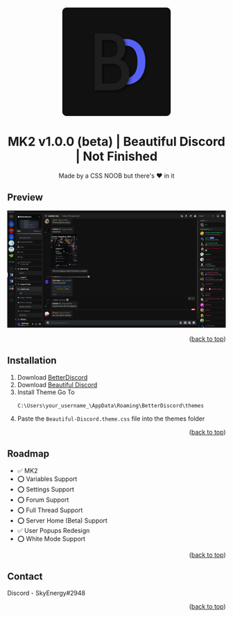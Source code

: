 <!-- PROJECT LOGO -->
<br />
<div align="center">
  <a href="https://github.com/SkyEnergy0/Beautiful-Discord-Theme">
    <img src="images/logo.png" alt="Logo" width="250" height="250">
  </a>

  <h1 align="center">MK2 v1.0.0 (beta) | Beautiful Discord | Not Finished</h1>

  <p align="center">
    Made by a CSS NOOB but there's ❤️ in it
  </p>
</div>

<!-- ABOUT THE PROJECT -->
## Preview

<div align="center">
  <a href="https://cdn.discordapp.com/attachments/913890209224077382/1023278340653719683/unknown.png">
    <img src="images/screenshot-1.png" alt="Logo">
  </a>
</div>

<p align="right">(<a href="#readme-top">back to top</a>)</p>

## Installation

1. Download [BetterDiscord](https://betterdiscord.app)
2. Download [Beautiful Discord](https://github.com/SkyEnergy0/Beautiful-Discord-Theme/releases)
3. Install Theme Go To
   ```
   C:\Users\your_username_\AppData\Roaming\BetterDiscord\themes
   ```
4. Paste the ```Beautiful-Discord.theme.css``` file into the themes folder

<p align="right">(<a href="#readme-top">back to top</a>)</p>

<!-- ROADMAP -->
## Roadmap

- ✅ MK2
- ⭕ Variables Support
- ⭕ Settings Support
- ⭕ Forum Support
- ⭕ Full Thread Support
- ⭕ Server Home (Beta) Support
- ✅ User Popups Redesign
- ⭕ White Mode Support

<p align="right">(<a href="#readme-top">back to top</a>)</p>

<!-- CONTACT -->
## Contact

 Discord - SkyEnergy#2948

<p align="right">(<a href="#readme-top">back to top</a>)</p>
